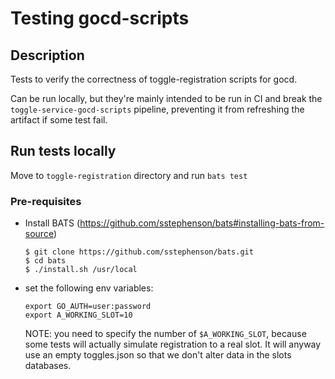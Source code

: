 # Testing  gocd-scripts

## Description
Tests to verify the correctness of toggle-registration scripts for gocd.

Can be run locally, but they're mainly intended to be run in CI and break the `toggle-service-gocd-scripts` pipeline, preventing it from refreshing the artifact if some test fail.

## Run tests locally
Move to `toggle-registration` directory and run `bats test`

### Pre-requisites
* Install BATS (https://github.com/sstephenson/bats#installing-bats-from-source)
   ```
   $ git clone https://github.com/sstephenson/bats.git
   $ cd bats
   $ ./install.sh /usr/local
   ```

* set the following env variables:
   ```
   export GO_AUTH=user:password
   export A_WORKING_SLOT=10
   ```

   NOTE: you need to specify the number of `$A_WORKING_SLOT`, because some tests will actually simulate registration to a real slot. 
   It will anyway use an empty toggles.json so that we don't alter data in the slots databases.
   

